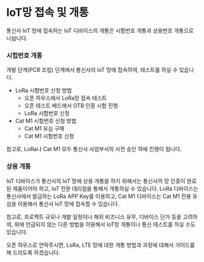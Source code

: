 # IoT망 접속 및 개통 
통신사 IoT 망에 접속하는 IoT 디바이스의 개통은 시험번호 개통과 상용번호 개통으로 나뉩니다.  

### 시험번호 개통
개발 단계(PCB 조립) 단계에서 통신사의 IoT 망에 접속하여, 테스트를 하실 수 있습니다.
   
* LoRa 시험번호 신청 방법
  - 오픈 하우스에서 LoRa망 접속 테스트 
  - 오픈 테스트 베드에서 OTB 인증 시험 진행
  - LoRa 시험번호 신청
* Cat M1 시험번호 신청 방법
  + Cat M1 유심 구매 
  + Cat M1 시험번호 신청  
   
참고로, LoRa나 Cat M1 모두 통신사 사업부서의 사전 승인 하에 진행이 됩니다.  

### 상용 개통
IoT 디바이스가 통신사의 IoT 망에 상용 개통을 하기 위해서는 통신사의 망 인증이 완료된 제품이어야 하고, IoT 전문 대리점을 통해서 개통하실 수 있습니다.
LoRa 디바이스는 통신사에서 발급하는 LoRa APP Key를 이용하고, Cat M1 디바이스는 Cat M1 전용 유심을 이용해서 통신사 IoT 망에 접속할 수 있습니다.

참고로, 프로젝트 규모나 개발 일정이나 해외 비즈니스 유무, 디바이스 단가 등을 고려하여, 위에 언급되지 않는 다른 방법을 이용해서 IoT망 개통이나 통신 테스트를 하실 수도 있습니다.  

오픈 하우스로 연락주시면, LoRa, LTE 망에 대한 개통 방법과 과정에 대해서 가이드를 해 드리도록 하겠습니다.

